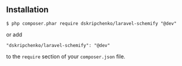 ## Installation

```
$ php composer.phar require dskripchenko/laravel-schemify "@dev"
```

or add

```
"dskripchenko/laravel-schemify": "@dev"
```

to the ```require``` section of your `composer.json` file.
